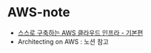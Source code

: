 # AWS-note
- [스스로 구축하는 AWS 클라우드 인프라 - 기본편](https://www.inflearn.com/course/aws-%ED%81%B4%EB%9D%BC%EC%9A%B0%EB%93%9C-%EC%9D%B8%ED%94%84%EB%9D%BC-%EA%B8%B0%EB%B3%B8/dashboard)
- Architecting on AWS : 노션 참고